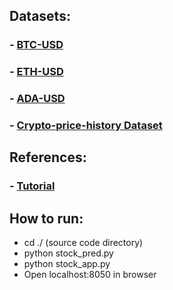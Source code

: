 ## Datasets:

### - [BTC-USD](https://finance.yahoo.com/quote/BTC-USD/history/)

### - [ETH-USD](https://finance.yahoo.com/quote/ETH-USD/history/)

### - [ADA-USD](https://finance.yahoo.com/quote/ADA-USD/history/)

### - [Crypto-price-history Dataset](https://www.kaggle.com/datasets/sudalairajkumar/cryptocurrencypricehistory)

## References:

### - [Tutorial](https://data-flair.training/blogs/stock-price-prediction-machine-learning-project-in-python/?fbclid=IwAR3qpJJqdY0dEcMLUGWqKRL_I6EGWRv_U6IZZ03G5X2bvY7SwnBBsS_0JcI)

## How to run:

- cd ./ (source code directory)
- python stock_pred.py
- python stock_app.py
- Open localhost:8050 in browser


